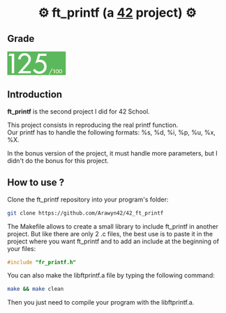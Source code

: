# <div align="center">⚙️ ft_printf (a [42](https://42perpignan.fr/) project) ⚙️</div>

## Grade
![drenassi's 42 ft_printf Score](grade.png)

## Introduction
**ft_printf** is the second project I did for 42 School.

This project consists in reproducing the real printf function. <br>
Our printf has to handle the following formats: %s, %d, %i, %p, %u, %x, %X.

In the bonus version of the project, it must handle more parameters, but I didn't do the bonus for this project.

## How to use ?
Clone the ft_printf repository into your program's folder:
```bash
git clone https://github.com/Arawyn42/42_ft_printf
```

The Makefile allows to create a small library to include ft_printf in another project. But like there are only 2 .c files, the best use is to paste it in the project where you want ft_printf and to add an include at the beginning of your files:

```C
#include "fr_printf.h"
```

You can also make the libftprintf.a file by typing the following command:
```bash
make && make clean
```
Then you just need to compile your program with the libftprintf.a.
